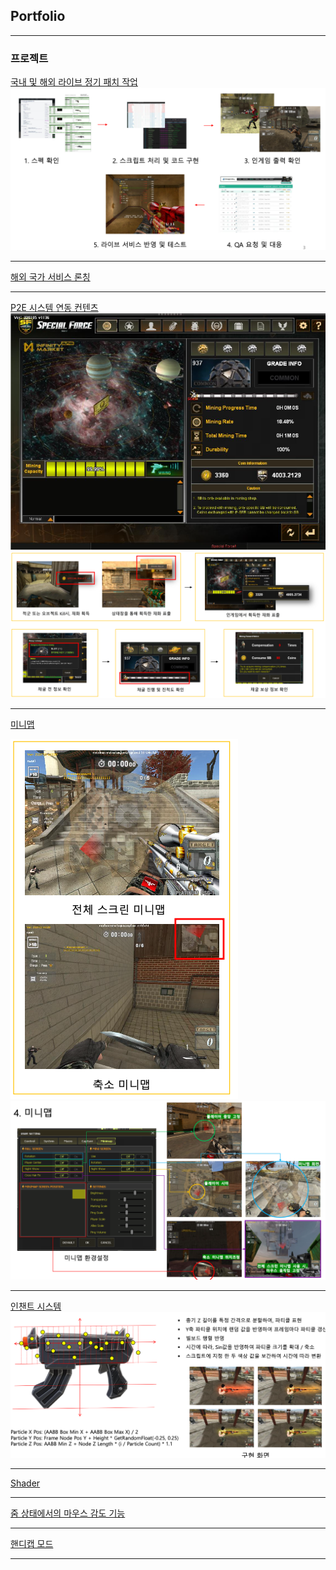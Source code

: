## Portfolio

---

### 프로젝트

[국내 및 해외 라이브 정기 패치 작업](./sample_page)
<img src="images/1_patch.png?raw=true"/>

---
[해외 국가 서비스 론칭](/pdf/daejuyuk.220325.pdf)

---
[P2E 시스템 연동 컨텐츠](/portfolio/sample_page2)
<img src="images/2_p2e_01.png?raw=true"/>
<img src="images/2_p2e_02.png?raw=true"/>

---
[미니맵](/portfolio/sample_page2)

<img src="images/4_minimap_01.png?raw=true"/>
<img src="images/4_minimap_02.png?raw=true"/>

---
[인챈트 시스템](/portfolio/sample_page2)
<img src="images/5_enchant.png?raw=true"/>

---

[Shader](/portfolio/sample_page2)

---
[줌 상태에서의 마우스 감도 기능](/portfolio/sample_page2)

---
[핸디캡 모드](/portfolio/sample_page2)

---
